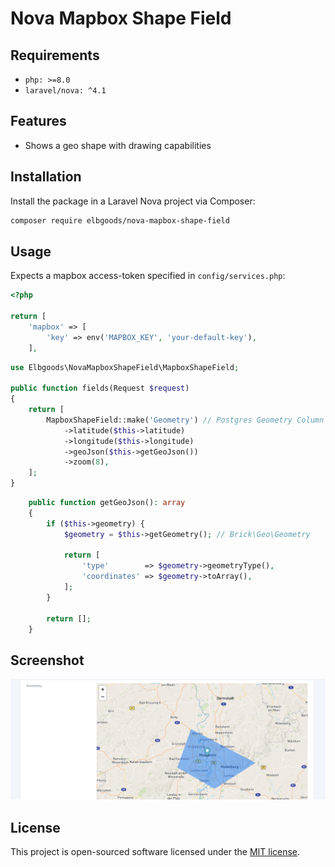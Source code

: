 # Nova Mapbox Shape Field

## Requirements

- `php: >=8.0`
- `laravel/nova: ^4.1`

## Features

- Shows a geo shape with drawing capabilities

## Installation

Install the package in a Laravel Nova project via Composer:

```bash
composer require elbgoods/nova-mapbox-shape-field
```

## Usage

Expects a mapbox access-token specified in `config/services.php`:

```php
<?php

return [
    'mapbox' => [
        'key' => env('MAPBOX_KEY', 'your-default-key'),
    ],
```

```php
use Elbgoods\NovaMapboxShapeField\MapboxShapeField;

public function fields(Request $request)
{
    return [
        MapboxShapeField::make('Geometry') // Postgres Geometry Column
            ->latitude($this->latitude)
            ->longitude($this->longitude)
            ->geoJson($this->getGeoJson())
            ->zoom(8),
    ];
}
```

```php
    public function getGeoJson(): array
    {
        if ($this->geometry) {
            $geometry = $this->getGeometry(); // Brick\Geo\Geometry

            return [
                'type'        => $geometry->geometryType(),
                'coordinates' => $geometry->toArray(),
            ];
        }

        return [];
    }
```

## Screenshot

![Detail View](docs/field.png)

## License

This project is open-sourced software licensed under the [MIT license](LICENSE.md).
